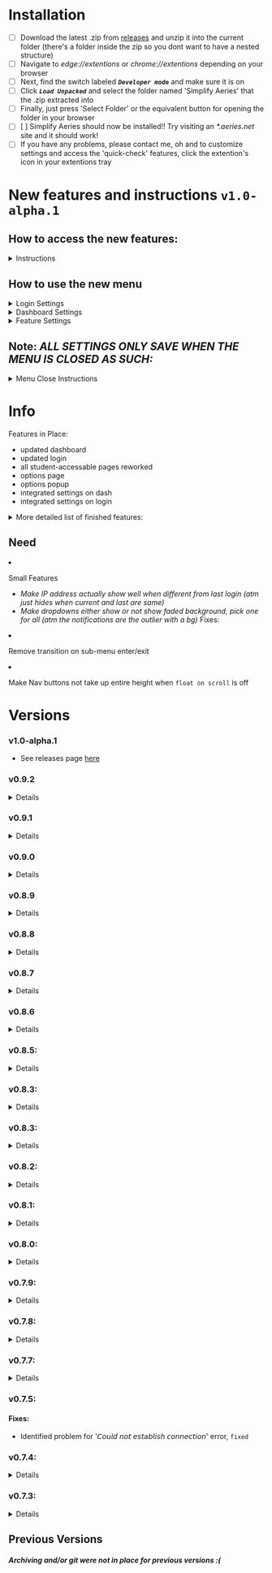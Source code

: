 # Installation

- [ ] Download the latest .zip from [releases](https://github.com/sandervonk/simplify-aeries/releases) and unzip it into the current folder (there's a folder inside the zip so you dont want to have a nested structure)
- [ ] Navigate to _edge://extentions_ or _chrome://extentions_ depending on your browser
- [ ] Next, find the switch labeled _**`Developer mode`**_ and make sure it is on
- [ ] Click _**`Load Unpacked`**_ and select the folder named 'Simplify Aeries' that the .zip extracted into
- [ ] Finally, just press 'Select Folder' or the equivalent button for opening the folder in your browser
- [ ] [ ] Simplify Aeries should now be installed!! Try visiting an _\*.aeries.net_ site and it should work!
- [ ] If you have any problems, please contact me, oh and to customize settings and access the 'quick-check' features, click the extention's icon in your extentions tray

# New features and instructions `v1.0-alpha.1`

## How to access the new features:

<details>
<summary>Instructions</summary>

|                                                               Page                                                               |                                                         Instructions                                                          |
| :------------------------------------------------------------------------------------------------------------------------------: | :---------------------------------------------------------------------------------------------------------------------------: |
| <img width="1000px" src="https://user-images.githubusercontent.com/10799950/126916354-bfcc777d-2d9b-4a37-a527-835fb760cb85.png"> |               Open the menu on the top right of the page (labeled with your email) and select `Simplify Aeries`               |
| <img width="1000px" src="https://user-images.githubusercontent.com/10799950/126916257-c5005176-c245-469c-8c78-46d7c24167dd.png"> | At the top of the login pane, click the settings icon (labeled [Open Simplify Aeries Settings]) to open the new settings menu |

</details>

## How to use the new menu

<details>
<summary>Login Settings</summary>

|                                                            Login Item                                                            |                                                                                                                                                                         Function                                                                                                                                                                         |
| :------------------------------------------------------------------------------------------------------------------------------: | :------------------------------------------------------------------------------------------------------------------------------------------------------------------------------------------------------------------------------------------------------------------------------------------------------------------------------------------------------: |
| <img src="https://user-images.githubusercontent.com/10799950/126916483-0bfd6d08-dad6-4b51-82d7-a6cd56704fea.png" width="1000px"> |                                                                                                    This option does more or less what the title explains, it hides the name of your school district on the login page, making for a cleaner interface                                                                                                    |
| <img src="https://user-images.githubusercontent.com/10799950/126916541-dbd154de-2de0-48d9-8be5-5cf4b2e3fe95.png" width="1000px"> | Use this option only if you normally log in with a Google account . Initially, the bottom part will not show, you will have to check the box to be able to enter your email. Make sure that the box turns green after you've entered it. If the background of any of the text is blue or white, it has been autofilled, which is sadly not yet supported |
| <img src="https://user-images.githubusercontent.com/10799950/126916667-71dd247e-cb5e-40a4-adac-bcd2b5cdb83a.png" width="1000px"> |                                                                                     The last item in this section is the login background color. Like any of the color pickers on this page, click the square to the left of the text and select a color to continue                                                                                     |

</details>

<details>
<summary>Dashboard Settings</summary>

|                                                          Dashboard Item                                                          |                                                                                                                                                                                   Function                                                                                                                                                                                    |
| :------------------------------------------------------------------------------------------------------------------------------: | :---------------------------------------------------------------------------------------------------------------------------------------------------------------------------------------------------------------------------------------------------------------------------------------------------------------------------------------------------------------------------: |
| <img src="https://user-images.githubusercontent.com/10799950/126916691-e279b7bc-cc3e-4464-a5e3-e7f04c487fb3.png" width="1000px"> | First up in this section we have the sidebar color customizer. Click on the solid-colored boxes to either side of the gradient to bring up a color picker. Using this feature on the dashboard should un-blur the sidebar to the side, though note that this feature is still pretty buggy, as the 'blur' and 'focus' events can sometimes fire twice and mess up the display |
| <img src="https://user-images.githubusercontent.com/10799950/126916824-63d9a1a8-b96f-4263-93ee-eff160d7d324.png" width="1000px"> |               Next up is the background _image_ panel. It will only show if 'Use Background Image?' is checked. put an image url in the box next to the `https://` placeholder. It should turn green, if not, the image could not be loaded. Note that only images that get a green background will be set as the background, otherwise the color will be used                |
| <img src="https://user-images.githubusercontent.com/10799950/126916946-40bfc479-d665-4e02-a55b-037c263c483f.png" width="1000px"> |                                                                            Last but not least, we have the dashboard background _color_ picker. Click the square on the left to select a color of your choice. Note that this section will only show if 'Use Background Image?' is _**unchecked**_                                                                            |

</details>

<details>
<summary>Feature Settings</summary>

|                                                           Feature Item                                                           |                                                                                Function                                                                                |
| :------------------------------------------------------------------------------------------------------------------------------: | :--------------------------------------------------------------------------------------------------------------------------------------------------------------------: |
| <img src="https://user-images.githubusercontent.com/10799950/126916991-13624c13-4590-412e-b0ea-48ccc978607e.png" width="1000px"> | The features menu is currently empty, but will include settings pertaining to the `Quick Check Grades` and `Class Schedule` features available from the main menu page |

</details>

## Note: _ALL SETTINGS ONLY SAVE WHEN THE MENU IS CLOSED AS SUCH:_

<details>
<summary>Menu Close Instructions</summary>
<img src="https://user-images.githubusercontent.com/10799950/126917229-d4068054-1cfb-45fb-abbb-88b37a0f41c4.png" width="49%"> <img src="https://user-images.githubusercontent.com/10799950/126917251-4146e400-d39f-4dc8-afcb-7f2ced9867a2.png" width="49%">
</details>

# Info

Features in Place:

- updated dashboard
- updated login
- all student-accessable pages reworked
- options page
- options popup
- integrated settings on dash
- integrated settings on login

<details>
<summary>More detailed list of finished features:</summary>

- Subpages
  - Student Info
    - Profile
    - Demographics
    - Contacts
    - Fees and Fines
  - Grades
    - Graduation Status
    - Transcripts
    - Gradebook
  - Classes
    - Classes
    - Course Requests
  - Test Scores
    - Test Details
    - State Test Scores Report
    - Test Scores
  - Other
    - Attendance
    - Contacts
- Personalization

  - Login Background Color
  - Auto-Login
  - Floating Nav Buttons
  - Sidebar Gradient Colors
  - Dashboard Background - Background Color - Background Image
  </details>

  ## Need

- Small Features
  - _Make IP address actually show well when different from last login (atm just hides when current and last are same)_
  - _Make dropdowns either show or not show faded background, pick one for all (atm the notifications are the outlier with a bg)_
    Fixes:
- Remove transition on sub-menu enter/exit
- Make Nav buttons not take up entire height when `float on scroll` is off

# Versions

### v1.0-alpha.1

- See releases page [here](https://github.com/sandervonk/Simplify-Aeries/releases/tag/integrated-settings-merge)

### v0.9.2

<details>

#### Changes:

- Reduced permissions load, now uses `https://*.aeries.net/*` template instead of requiring `*://*`

</details>

### v0.9.1

<details>

#### Changes:

- Various Bug Fixes

</details>

### v0.9.0

<details>

#### Changes:

- Changed info page, added refrence images, and made all versions on subpages set themselves based on the manifest

</details>

### v0.8.9

<details>

#### Changes:

- Added info page on first install

</details>

### v0.8.8

<details>

#### Changes:

- Added tutorial for new users, cleaned up some bugs
- Note that auto-login still has to be on to be able to use the `Class Schedule` and `Quick Check Grades` pages

</details>

### v0.8.7

<details>

#### Changes:

- Added a `Class Schedule` page that operates similarly to the `Quick Check Grades` one, only for classes, rooms, teachers, and their emails

</details>

### v0.8.6

<details>

#### Changes:

- Added automatic dashboard tab opening (in background) for the `quick check grades` tab where needed and better error message
- note that this requires that you have first opened the menu while on a tab with yourdistrict.asp.aeries.net/student in the url, or similar

</details>

### v0.8.5:

<details>

#### Changes:

- Slight #### Changes to previously mentioned clarification message

</details>

### v0.8.3:

<details>

#### Changes:

- Added clarification message when no Aeries tabs are open
  Coming soon:
- Message for when tab is inactive/out of date, from before current version of extention. (possibly force reload them?)

</details>

### v0.8.3:

<details>

#### Changes:

- Added Quick grade check page
- Added more chrome.runtime.message calls/registered 'scrape'
- Feature needs a active aeries dashboard page open (not timed out/old)

</details>

### v0.8.2:

<details>

#### Changes:

- Scores for assignments on the GradebookDetails.aspx page are now also colored

</details>

### v0.8.1:

<details>

#### Changes:

- Grade colors now apply to all grades, not just card view for GradebookSummary.aspx page
- Grades in small tables are now also bolded + colored
  Coming soon:
- Colored scores for assignments?

</details>

### v0.8.0:

<details>

#### Changes:

- Custom Grade Colors now apply to all pages (that use grade elements)
- Added better logging for grade debug
- Grade colors now reload on scroll
- Removed border inconsistencies for student info subpages
- Scrollbar now properly positioned on attendance pages (overflow from table)
  Coming soon:
- Width matching for all elements on Student Info -> Profile page

</details>

### v0.7.9:

<details>

#### Changes:

- Added custom grade colors (not just by letter, + and - variations also diff now)
  Anticipated:
- Customization for grade colors

</details>

### v0.7.8:

<details>

#### Changes:

- Added better UI for Gradebook Pages, specifically `Gradebook Details` and `Grades`

</details>

### v0.7.7:

<details>

#### Changes:

- Added css and a bit of js for Grades subpages, were previously inaccessible

</details>

### v0.7.5:

#### Fixes:

- Identified problem for '𝘊𝘰𝘶𝘭𝘥 𝘯𝘰𝘵 𝘦𝘴𝘵𝘢𝘣𝘭𝘪𝘴𝘩 𝘤𝘰𝘯𝘯𝘦𝘤𝘵𝘪𝘰𝘯' error, `fixed`

</details>

### v0.7.4:

<details>

#### Changes:

- Added reset button for options
  Bugs:
- Persist, see last version :(

</details>

### v0.7.3:

<details>

### Changes:

- Added switch to toggle customizations
- Added new icon and switching when the above is toggled on/off
- Rearranged code, now separate folders for js, css, etc.
  Bugs:
- Sub-menu enter/exit defies strict css transition rules, stays visible for at least 200ms too long
- Nav buttons take up entire height when `float on scroll` is off
- May throw '𝘜𝘯𝘤𝘩𝘦𝘤𝘬𝘦𝘥 𝘳𝘶𝘯𝘵𝘪𝘮𝘦.𝘭𝘢𝘴𝘵𝘌𝘳𝘳𝘰𝘳: 𝘊𝘰𝘶𝘭𝘥 𝘯𝘰𝘵 𝘦𝘴𝘵𝘢𝘣𝘭𝘪𝘴𝘩 𝘤𝘰𝘯𝘯𝘦𝘤𝘵𝘪𝘰𝘯 𝘙𝘦𝘤𝘦𝘪𝘷𝘪𝘯𝘨 𝘦𝘯𝘥 𝘥𝘰𝘦𝘴 𝘯𝘰𝘵 𝘦𝘹𝘪𝘴𝘵.' error, though it... does exist.

</details>

## Previous Versions

##### Archiving and/or git were not in place for previous versions :(
